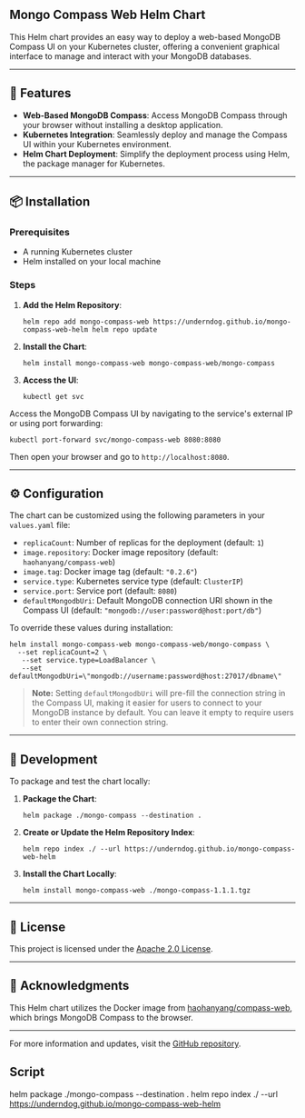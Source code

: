 ## Mongo Compass Web Helm Chart

This Helm chart provides an easy way to deploy a web-based MongoDB Compass UI on your Kubernetes cluster, offering a convenient graphical interface to manage and interact with your MongoDB databases.

---

## 🚀 Features

*   **Web-Based MongoDB Compass**: Access MongoDB Compass through your browser without installing a desktop application.
*   **Kubernetes Integration**: Seamlessly deploy and manage the Compass UI within your Kubernetes environment.
*   **Helm Chart Deployment**: Simplify the deployment process using Helm, the package manager for Kubernetes.

---

## 📦 Installation

### Prerequisites

*   A running Kubernetes cluster
*   Helm installed on your local machine

### Steps

1.  **Add the Helm Repository**:
    
    `helm repo add mongo-compass-web https://underndog.github.io/mongo-compass-web-helm helm repo update`
    

1.  **Install the Chart**:
    
    `helm install mongo-compass-web mongo-compass-web/mongo-compass`
    

1.  **Access the UI**:
    
    `kubectl get svc`
    

Access the MongoDB Compass UI by navigating to the service's external IP or using port forwarding:

`kubectl port-forward svc/mongo-compass-web 8080:8080`

Then open your browser and go to `http://localhost:8080`.

---

## ⚙️ Configuration

The chart can be customized using the following parameters in your `values.yaml` file:

*   `replicaCount`: Number of replicas for the deployment (default: `1`)
*   `image.repository`: Docker image repository (default: `haohanyang/compass-web`)
*   `image.tag`: Docker image tag (default: `"0.2.6"`)
*   `service.type`: Kubernetes service type (default: `ClusterIP`)
*   `service.port`: Service port (default: `8080`)
*   `defaultMongodbUri`: Default MongoDB connection URI shown in the Compass UI (default: `"mongodb://user:password@host:port/db"`)

To override these values during installation:

```
helm install mongo-compass-web mongo-compass-web/mongo-compass \
  --set replicaCount=2 \
   --set service.type=LoadBalancer \
   --set defaultMongodbUri=\"mongodb://username:password@host:27017/dbname\"
```

> **Note:** Setting `defaultMongodbUri` will pre-fill the connection string in the Compass UI, making it easier for users to connect to your MongoDB instance by default. You can leave it empty to require users to enter their own connection string.

---

## 🧪 Development

To package and test the chart locally:

1.  **Package the Chart**:
    
    `helm package ./mongo-compass --destination .`
    

1.  **Create or Update the Helm Repository Index**:
    
    `helm repo index ./ --url https://underndog.github.io/mongo-compass-web-helm`
    

1.  **Install the Chart Locally**:
    
    `helm install mongo-compass-web ./mongo-compass-1.1.1.tgz`
    

---

## 📄 License

This project is licensed under the [Apache 2.0 License](https://github.com/underndog/mongo-compass-web-helm/blob/master/LICENSE).

---

## 🙏 Acknowledgments

This Helm chart utilizes the Docker image from [haohanyang/compass-web](https://github.com/haohanyang/compass-web), which brings MongoDB Compass to the browser.

---

For more information and updates, visit the [GitHub repository](https://github.com/underndog/mongo-compass-web-helm).

## Script
helm package ./mongo-compass --destination .
helm repo index ./ --url  https://underndog.github.io/mongo-compass-web-helm